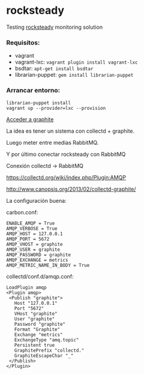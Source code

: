 rocksteady
==========

Testing [rocksteady](https://code.google.com/p/rocksteady/) monitoring solution


### Requisitos:
 - vagrant
 - vagrant-lxc: ``vagrant plugin install vagrant-lxc``
 - bsdtar: ``apt-get install bsdtar``
 - librarian-puppet: ``gem install librarian-puppet``

### Arrancar entorno:
```
librarian-puppet install
vagrant up --provider=lxc --provision
```

[Acceder a graphite](http://localhost:8080)

La idea es tener un sistema con collectd + graphite.

Luego meter entre medias RabbitMQ.

Y por último conectar rocksteady con RabbitMQ


Conexión collectd -> RabbitMQ

https://collectd.org/wiki/index.php/Plugin:AMQP

http://www.canopsis.org/2013/02/collectd-graphite/




La configuración buena:

carbon.conf:
```
ENABLE_AMQP = True
AMQP_VERBOSE = True
AMQP_HOST = 127.0.0.1
AMQP_PORT = 5672
AMQP_VHOST = graphite
AMQP_USER = graphite
AMQP_PASSWORD = graphite
AMQP_EXCHANGE = metrics
AMQP_METRIC_NAME_IN_BODY = True
```

collectd/conf.d/amqp.conf:
```
LoadPlugin amqp
<Plugin amqp>
 <Publish "graphite">
   Host "127.0.0.1"
   Port "5672"
   VHost "graphite"
   User "graphite"
   Password "graphite"
   Format "Graphite"
   Exchange "metrics"
   ExchangeType "amq.topic"
   Persistent true
   GraphitePrefix "collectd."
   GraphiteEscapeChar "_"
 </Publish>
</Plugin>
```
